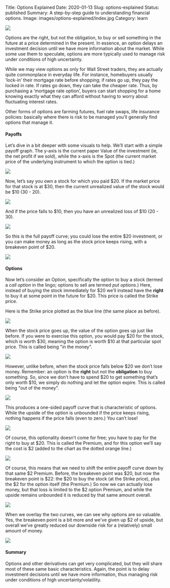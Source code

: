 Title: Options Explained
Date: 2020-01-13
Slug: options-explained
Status: published
Summary:  A step-by-step guide to understanding financial options.
Image: images/options-explained/index.jpg
Category: learn

![][image-1]

Options are the right, but not the obligation, to buy or sell something in the future at a price determined in the present.  In essence, an option delays an investment decision until we have more information about the market. While some use them to speculate, options are more typically used to manage risk under conditions of high uncertainty.

While we may view options as only for Wall Street traders, they are actually quite commonplace in everyday life. For instance, homebuyers usually ‘lock-in’ their mortgage rate before shopping; if rates go up, they pay the locked in rate. If rates go down, they can take the cheaper rate. Thus, by purchasing a ‘mortgage rate option’, buyers can start shopping for a home knowing exactly what they can afford without having to worry about fluctuating interest rates.

Other forms of options are farming futures, fuel rate swaps, life insurance policies: basically where there is risk to be managed you’ll generally find options that manage it.

#### Payoffs

Let’s dive in a bit deeper with some visuals to help. We’ll start with a simple payoff graph.  The y-axis is the current paper Value of the investment (ie, the net profit if we sold), while the x-axis is the Spot (the current market price of the underlying instrument to which the option is tied.)

![][image-2]

Now, let’s say you own a stock for which you paid $20.  If the market price for that stock is at $30, then the current unrealized value of the stock would be $10 (30 - 20).

![][image-3]

And if the price falls to $10, then you have an unrealized loss of $10 (20 - 30).

![][image-4]

So this is the full payoff curve; you could lose the entire $20 investment, or you can make money as long as the stock price keeps rising, with a breakeven point of $20.

![][image-5]


#### Options

Now let’s consider an Option, specifically the option to buy a stock (termed a _call option_ in the lingo; options to sell are termed _put options_.) Here, instead of buying the stock immediately for $20 we’ll instead have the **right** to buy it at some point in the future for $20. This price is called the Strike price.

Here is the Strike price plotted as the blue line (the same place as before).

![][image-6]

When the stock price goes up, the value of the option goes up just like before.  If you were to exercise this option, you would pay $20 for the stock, which is worth $30, meaning the option is worth $10 at that particular spot price.  This is called being "in the money".

![][image-7]

However, unlike before, when the stock price falls below $20 we don’t lose money. Remember: an option is the **right** but not the **obligation** to buy something. So, since we don’t have to spend $20 to get something that’s only worth $10, we simply do nothing and let the option expire.  This is called being "out of the money".

![][image-8]

This produces a one-sided payoff curve that is characteristic of options. While the upside of the option is unbounded if the price keeps rising, nothing happens if the price falls (even to zero.)  You can’t lose!

![][image-9]

Of course, this optionality doesn’t come for free; you have to pay for the right to buy at $20. This is called the Premium, and for this option we’ll say the cost is $2 (added to the chart as the dotted orange line.)

![][image-10]

Of course, this means that we need to shift the entire payoff curve down by that same $2 Premium.  Before, the breakeven point was $20, but now the breakeven point is $22: the $20 to buy the stock (at the Strike price), plus the $2 for the option itself (the Premium.) So now we can actually lose money, but that loss is limited to the $2 option Premium, and while the upside remains unbounded it is reduced by that same amount overall.


![][image-11]

When we overlay the two curves, we can see why options are so valuable.  Yes, the breakeven point is a bit more and we've given up $2 of upside, but overall we’ve greatly reduced our downside risk for a (relatively) small amount of money.

![][image-12]

#### Summary

Options and other derivatives can get very complicated, but they will share most of these same basic characteristics. Again, the point is to delay investment decisions until we have more information, thus managing risk under conditions of high uncertainty/volatility.

[image-1]:	{static}gekko.jpg
[image-2]:	{static}payoff_plot.png
[image-3]:	{static}appreciated.png
[image-4]:	{static}depreciated.png
[image-5]:	{static}breakeven_plot.png
[image-6]:	{static}strike_plot.png
[image-7]:	{static}in_money.png
[image-8]:	{static}out_money.png
[image-9]:	{static}one_side_curve.png
[image-10]:	{static}premium_line.png
[image-11]:	{static}payoff_premium.png
[image-12]:	{static}combined.png